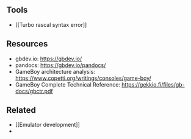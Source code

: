 
## Tools

- [[Turbo rascal syntax error]]

## Resources

- gbdev.io: https://gbdev.io/
- pandocs: https://gbdev.io/pandocs/
- GameBoy architecture analysis: https://www.copetti.org/writings/consoles/game-boy/
- GameBoy Complete Technical Reference: https://gekkio.fi/files/gb-docs/gbctr.pdf

## Related

- [[Emulator development]]
- 